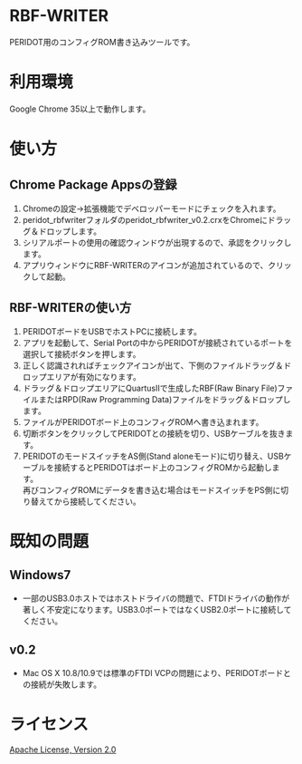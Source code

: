 RBF-WRITER
==============
PERIDOT用のコンフィグROM書き込みツールです。  


利用環境
========
Google Chrome 35以上で動作します。  


使い方
======

Chrome Package Appsの登録
-------------------------
1. Chromeの設定→拡張機能でデベロッパーモードにチェックを入れます。
2. peridot_rbfwriterフォルダのperidot_rbfwriter_v0.2.crxをChromeにドラッグ＆ドロップします。  
3. シリアルポートの使用の確認ウィンドウが出現するので、承認をクリックします。  
4. アプリウィンドウにRBF-WRITERのアイコンが追加されているので、クリックして起動。

RBF-WRITERの使い方
------------------
1. PERIDOTボードをUSBでホストPCに接続します。
2. アプリを起動して、Serial Portの中からPERIDOTが接続されているポートを選択して接続ボタンを押します。  
3. 正しく認識されればチェックアイコンが出て、下側のファイルドラッグ＆ドロップエリアが有効になります。  
4. ドラッグ＆ドロップエリアにQuartusIIで生成したRBF(Raw Binary File)ファイルまたはRPD(Raw Programming Data)ファイルをドラッグ＆ドロップします。  
5. ファイルがPERIDOTボード上のコンフィグROMへ書き込まれます。  
6. 切断ボタンをクリックしてPERIDOTとの接続を切り、USBケーブルを抜きます。  
7. PERIDOTのモードスイッチをAS側(Stand aloneモード)に切り替え、USBケーブルを接続するとPERIDOTはボード上のコンフィグROMから起動します。  
再びコンフィグROMにデータを書き込む場合はモードスイッチをPS側に切り替えてから接続してください。


既知の問題
==========

Windows7
--------
* 一部のUSB3.0ホストではホストドライバの問題で、FTDIドライバの動作が著しく不安定になります。USB3.0ポートではなくUSB2.0ポートに接続してください。  


v0.2
----
* Mac OS X 10.8/10.9では標準のFTDI VCPの問題により、PERIDOTボードとの接続が失敗します。


ライセンス
==========

[Apache License, Version 2.0](http://www.apache.org/licenses/LICENSE-2.0)
